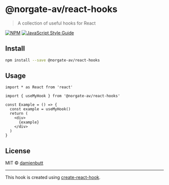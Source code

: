 # @norgate-av/react-hooks

> A collection of useful hooks for React

[![NPM](https://img.shields.io/npm/v/@norgate-av/react-hooks.svg)](https://www.npmjs.com/package/@norgate-av/react-hooks) [![JavaScript Style Guide](https://img.shields.io/badge/code_style-standard-brightgreen.svg)](https://standardjs.com)

## Install

```bash
npm install --save @norgate-av/react-hooks
```

## Usage

```tsx
import * as React from 'react'

import { useMyHook } from '@norgate-av/react-hooks'

const Example = () => {
  const example = useMyHook()
  return (
    <div>
      {example}
    </div>
  )
}
```

## License

MIT © [damienbutt](https://github.com/damienbutt)

---

This hook is created using [create-react-hook](https://github.com/hermanya/create-react-hook).
